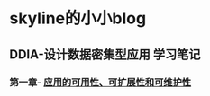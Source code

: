 # skyline的小小blog
## DDIA-设计数据密集型应用 学习笔记
### 第一章- [应用的可用性、可扩展性和可维护性](https://github.com/skyline09/myblog/issues/1)
